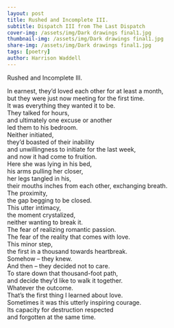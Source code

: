 ```yaml
---
layout: post
title: Rushed and Incomplete III.  
subtitle: Dispatch III from The Last Dispatch
cover-img: /assets/img/Dark drawings final1.jpg
thumbnail-img: /assets/img/Dark drawings final1.jpg
share-img: /assets/img/Dark drawings final1.jpg
tags: [poetry]
author: Harrison Waddell
---
```


Rushed and Incomplete III. 

In earnest, they’d loved each other for at least a month,  
but they were just now meeting for the first time.  
It was everything they wanted it to be.  
They talked for hours,  
and ultimately one excuse or another  
led them to his bedroom.  
Neither initiated,  
they’d boasted of their inability  
and unwillingness to initiate for the last week,  
and now it had come to fruition.  
Here she was lying in his bed,  
his arms pulling her closer,  
her legs tangled in his,  
their mouths inches from each other, 
exchanging breath.  
The proximity,  
the gap begging to be closed.  
This utter intimacy,  
the moment crystalized,  
neither wanting to break it.  
The fear of realizing romantic passion.  
The fear of the reality that comes with love.  
This minor step,  
the first in a thousand towards heartbreak.  
Somehow – they knew.  
And then – they decided not to care.  
To stare down that thousand-foot path,  
and decide they’d like to walk it together.  
Whatever the outcome.  
That’s the first thing I learned about love.  
Sometimes it was this utterly inspiring courage.  
Its capacity for destruction respected  
and forgotten at the same time. 
